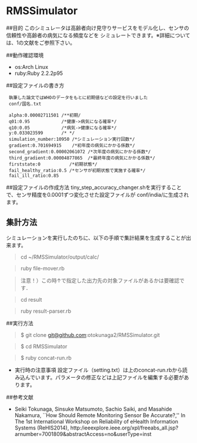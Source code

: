 # RMSSimulator
##目的
このシミュレータは高齢者向け見守りサービスをモデル化し、センサの信頼性や高齢者の病気になる頻度などを
シミュレートできます。※詳細については、1の文献をご参照下さい。


##動作確認環境
- os:Arch Linux
- ruby:Ruby 2.2.2p95

##設定ファイルの書き方
``` 
 執筆した論文ではWHOのデータをもとに初期値などの設定を行いました
 conf/国名.txt
 
 alpha:0.00002711501 /**初期/
 q01:0.95            /*健康->病気になる確率*/
 q10:0.05            /*病気->健康になる確率*/
 y:0.033023599       /* */
 simulation_number:10950 /*シミュレーション実行回数*/
 gradient:0.701694915    /*初年度の病気にかかる係数*/
 second_gradient:0.00002061072 /*次年度の病気にかかる係数*/
 third_gradient:0.00004877865  /*最終年度の病気にかかる係数*/
 firststate:0           /*初期状態*/
 fail_healthy_ratio:0.5 /*センサが初期状態で実施する確率*/
 fail_ill_ratio:0.85
```

##設定ファイルの作成方法
tiny_step_accuracy_changer.shを実行することで、センサ精度を0.0001ずつ変化させた設定ファイルが
conf/india/に生成されます。




## 集計方法
シミュレーションを実行したのちに、以下の手順で集計結果を生成することが出来ます。

>cd  ~/RMSSimulator/output/calc/

> ruby file-mover.rb

> 注意！）この時↑で指定した出力先の対象ファイルがあるかは要確認です．


> cd result

> ruby result-parser.rb


##実行方法
> $ git clone git@github.com:otokunaga2/RMSSimulator.git

> $ cd RMSSimulator 

> $ ruby concat-run.rb

- 実行時の注意事項
設定ファイル（setting.txt）は上のconcat-run.rbから読み込んでいます。パラメータの修正などは上記ファイルを編集する必要があります。


##参考文献
- Seiki Tokunaga, Sinsuke Matsumoto, Sachio Saiki, and Masahide Nakamura, ``How Should Remote Monitoring Sensor Be Accurate?,'' In The 1st International Workshop on Reliability of eHealth Information Systems (ReHIS2014), http:/ieeexplore.ieee.org/xpl/freeabs_all.jsp?arnumber=7001809&abstractAccess=no&userType=inst

